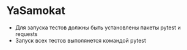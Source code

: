 # YaSamokat
- Для запуска тестов должны быть установлены пакеты pytest и requests
- Запуск всех тестов выполянется командой pytest
